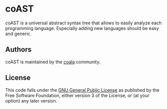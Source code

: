 coAST
=====

coAST is a universal abstract syntax tree that allows to easily analyze
each programming language. Especially adding new languages should be easy and
generic.

Authors
-------

coAST is maintained by the [coala](https://github.com/coala-analyzer/coala)
community.

License
-------

This code falls under the
[GNU General Public License](http://www.gnu.org/licenses/gpl-3.0.de.html) as
published by the Free Software Foundation, either version 3 of the License, or
(at your option) any later version.
